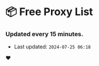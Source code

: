 # :package: Free Proxy List
### Updated every 15 minutes.

- Last updated: `2024-07-25 06:18`

:heart:
